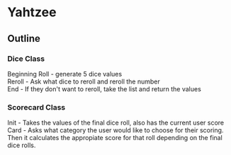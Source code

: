 # Yahtzee

## Outline

### Dice Class

Beginning Roll - generate 5 dice values
<br>
Reroll - Ask what dice to reroll and reroll the number
<br>
End - If they don't want to reroll, take the list and return the values


### Scorecard Class

Init - Takes the values of the final dice roll, also has the current user score
<br>
Card - Asks what category the user would like to choose for their scoring. Then it calculates the appropiate score for that roll depending on the final dice rolls.
